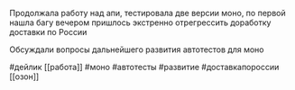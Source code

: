 Продолжала работу над апи, тестировала две версии моно, по первой нашла багу вечером пришлось экстренно отрегрессить доработку доставки по России

Обсуждали вопросы дальнейшего развития автотестов для моно

#дейлик [[работа]] #моно #автотесты #развитие #доставкапороссии 
[[озон]]